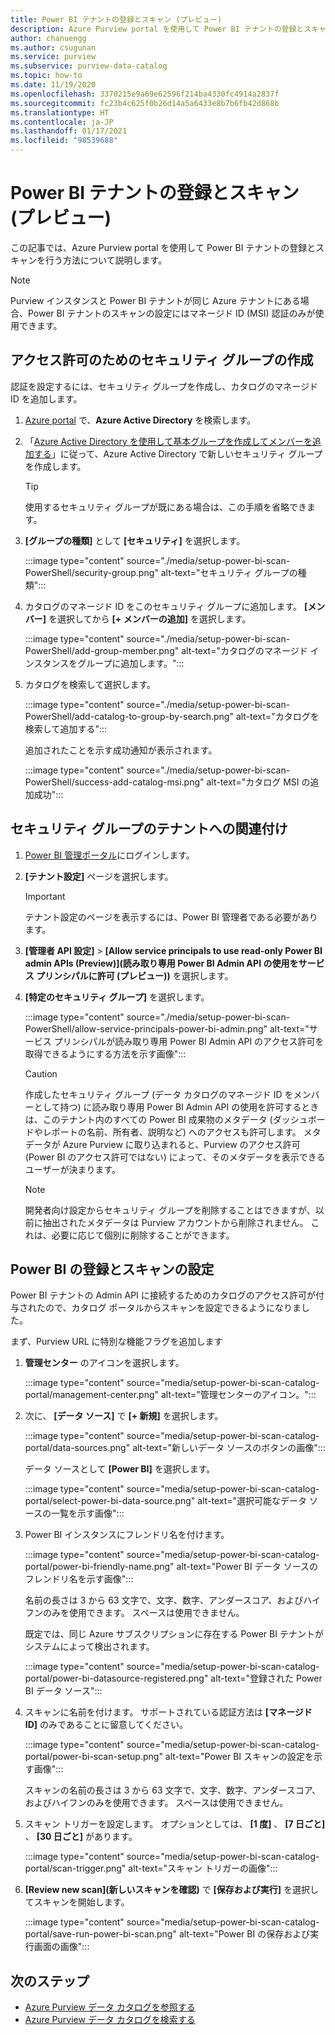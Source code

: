 ```yaml
---
title: Power BI テナントの登録とスキャン (プレビュー)
description: Azure Purview portal を使用して Power BI テナントの登録とスキャンを行う方法について説明します。
author: chanuengg
ms.author: csugunan
ms.service: purview
ms.subservice: purview-data-catalog
ms.topic: how-to
ms.date: 11/19/2020
ms.openlocfilehash: 3370215e9a69e62596f214ba4330fc4914a2837f
ms.sourcegitcommit: fc23b4c625f0b26d14a5a6433e8b7b6fb42d868b
ms.translationtype: HT
ms.contentlocale: ja-JP
ms.lasthandoff: 01/17/2021
ms.locfileid: "98539688"
---
```

# <a name="register-and-scan-a-power-bi-tenant-preview"></a>Power BI テナントの登録とスキャン (プレビュー)

この記事では、Azure Purview portal を使用して Power BI テナントの登録とスキャンを行う方法について説明します。

> [!Note]
> Purview インスタンスと Power BI テナントが同じ Azure テナントにある場合、Power BI テナントのスキャンの設定にはマネージド ID (MSI) 認証のみが使用できます。 

## <a name="create-a-security-group-for-permissions"></a>アクセス許可のためのセキュリティ グループの作成

認証を設定するには、セキュリティ グループを作成し、カタログのマネージド ID を追加します。

1. [Azure portal](https://portal.azure.com) で、**Azure Active Directory** を検索します。
1. 「[Azure Active Directory を使用して基本グループを作成してメンバーを追加する](https://docs.microsoft.com/azure/active-directory/fundamentals/active-directory-groups-create-azure-portal)」に従って、Azure Active Directory で新しいセキュリティ グループを作成します。

    > [!Tip]
    > 使用するセキュリティ グループが既にある場合は、この手順を省略できます。

1. **[グループの種類]** として **[セキュリティ]** を選択します。

    :::image type="content" source="./media/setup-power-bi-scan-PowerShell/security-group.png" alt-text="セキュリティ グループの種類":::

1. カタログのマネージド ID をこのセキュリティ グループに追加します。 **[メンバー]** を選択してから **[+ メンバーの追加]** を選択します。

    :::image type="content" source="./media/setup-power-bi-scan-PowerShell/add-group-member.png" alt-text="カタログのマネージド インスタンスをグループに追加します。":::

1. カタログを検索して選択します。

    :::image type="content" source="./media/setup-power-bi-scan-PowerShell/add-catalog-to-group-by-search.png" alt-text="カタログを検索して追加する":::

    追加されたことを示す成功通知が表示されます。

    :::image type="content" source="./media/setup-power-bi-scan-PowerShell/success-add-catalog-msi.png" alt-text="カタログ MSI の追加成功":::

## <a name="associate-the-security-group-with-the-tenant"></a>セキュリティ グループのテナントへの関連付け

1. [Power BI 管理ポータル](https://app.powerbi.com/admin-portal/tenantSettings)にログインします。
1. **[テナント設定]** ページを選択します。

    > [!Important]
    > テナント設定のページを表示するには、Power BI 管理者である必要があります。

1. **[管理者 API 設定]**  >  **[Allow service principals to use read-only Power BI admin APIs (Preview)]\(読み取り専用 Power BI Admin API の使用をサービス プリンシパルに許可 (プレビュー)\)** を選択します。
1. **[特定のセキュリティ グループ]** を選択します。

    :::image type="content" source="./media/setup-power-bi-scan-PowerShell/allow-service-principals-power-bi-admin.png" alt-text="サービス プリンシパルが読み取り専用 Power BI Admin API のアクセス許可を取得できるようにする方法を示す画像":::

    > [!Caution]
    > 作成したセキュリティ グループ (データ カタログのマネージド ID をメンバーとして持つ) に読み取り専用 Power BI Admin API の使用を許可するときは、このテナント内のすべての Power BI 成果物のメタデータ (ダッシュボードやレポートの名前、所有者、説明など) へのアクセスも許可します。 メタデータが Azure Purview に取り込まれると、Purview のアクセス許可 (Power BI のアクセス許可ではない) によって、そのメタデータを表示できるユーザーが決まります。

    > [!Note]
    > 開発者向け設定からセキュリティ グループを削除することはできますが、以前に抽出されたメタデータは Purview アカウントから削除されません。 これは、必要に応じて個別に削除することができます。

## <a name="register-your-power-bi-and-set-up-a-scan"></a>Power BI の登録とスキャンの設定

Power BI テナントの Admin API に接続するためのカタログのアクセス許可が付与されたので、カタログ ポータルからスキャンを設定できるようになりました。

まず、Purview URL に特別な機能フラグを追加します 

1. **管理センター** のアイコンを選択します。

    :::image type="content" source="media/setup-power-bi-scan-catalog-portal/management-center.png" alt-text="管理センターのアイコン。":::

1. 次に、 **[データ ソース]** で **[+ 新規]** を選択します。

    :::image type="content" source="media/setup-power-bi-scan-catalog-portal/data-sources.png" alt-text="新しいデータ ソースのボタンの画像":::

    データ ソースとして **[Power BI]** を選択します。

    :::image type="content" source="media/setup-power-bi-scan-catalog-portal/select-power-bi-data-source.png" alt-text="選択可能なデータ ソースの一覧を示す画像":::

1. Power BI インスタンスにフレンドリ名を付けます。

    :::image type="content" source="media/setup-power-bi-scan-catalog-portal/power-bi-friendly-name.png" alt-text="Power BI データ ソースのフレンドリ名を示す画像":::

    名前の長さは 3 から 63 文字で、文字、数字、アンダースコア、およびハイフンのみを使用できます。  スペースは使用できません。

    既定では、同じ Azure サブスクリプションに存在する Power BI テナントがシステムによって検出されます。

    :::image type="content" source="media/setup-power-bi-scan-catalog-portal/power-bi-datasource-registered.png" alt-text="登録された Power BI データ ソース":::

1. スキャンに名前を付けます。 サポートされている認証方法は **[マネージド ID]** のみであることに留意してください。

    :::image type="content" source="media/setup-power-bi-scan-catalog-portal/power-bi-scan-setup.png" alt-text="Power BI スキャンの設定を示す画像":::

    スキャンの名前の長さは 3 から 63 文字で、文字、数字、アンダースコア、およびハイフンのみを使用できます。  スペースは使用できません。

1. スキャン トリガーを設定します。 オプションとしては、 **[1 度]** 、 **[7 日ごと]** 、 **[30 日ごと]** があります。

    :::image type="content" source="media/setup-power-bi-scan-catalog-portal/scan-trigger.png" alt-text="スキャン トリガーの画像":::

1. **[Review new scan]\(新しいスキャンを確認\)** で **[保存および実行]** を選択してスキャンを開始します。

    :::image type="content" source="media/setup-power-bi-scan-catalog-portal/save-run-power-bi-scan.png" alt-text="Power BI の保存および実行画面の画像":::

## <a name="next-steps"></a>次のステップ

- [Azure Purview データ カタログを参照する](how-to-browse-catalog.md)
- [Azure Purview データ カタログを検索する](how-to-search-catalog.md)